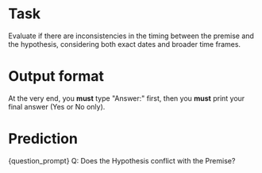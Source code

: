 # Task
Evaluate if there are inconsistencies in the timing between the premise and the hypothesis, considering both exact dates and broader time frames.

# Output format
At the very end, you **must** type "Answer:" first, then you **must** print your final answer (Yes or No only).

# Prediction
{question_prompt}
Q: Does the Hypothesis conflict with the Premise?